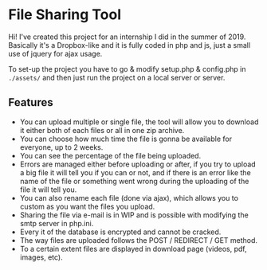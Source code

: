# File Sharing Tool

Hi! I've created this project for an internship I did in the summer of 2019. Basically it's a Dropbox-like and it is fully coded in php and js, just a small use of jquery for ajax usage.

To set-up the project you have to go & modify setup.php & config.php in `./assets/` and then just run the project on a local server or server.

## Features

* You can upload multiple or single file, the tool will allow you to download it either both of each files or all in one zip archive.
* You can choose how much time the file is gonna be available for everyone, up to 2 weeks.
* You can see the percentage of the file being uploaded.
* Errors are managed either before uploading or after, if you try to upload a big file it will tell you if you can or not, and if there is an error like the name of the file or something went wrong during the uploading of the file it will tell you.
* You can also rename each file (done via ajax), which allows you to custom as you want the files you upload.
* Sharing the file via e-mail is in WIP and is possible with modifying the smtp server in php.ini.
* Every it of the database is encrypted and cannot be cracked.
* The way files are uploaded follows the POST / REDIRECT / GET method.
* To a certain extent files are displayed in download page (videos, pdf, images, etc).
